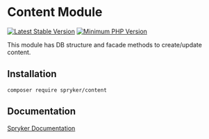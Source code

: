 # Content Module
[![Latest Stable Version](https://poser.pugx.org/spryker/content/v/stable.svg)](https://packagist.org/packages/spryker/content)
[![Minimum PHP Version](https://img.shields.io/badge/php-%3E%3D%207.4-8892BF.svg)](https://php.net/)

This module has DB structure and facade methods to create/update content.

## Installation

```
composer require spryker/content
```

## Documentation

[Spryker Documentation](https://docs.spryker.com)
